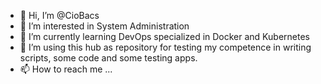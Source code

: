 - 👋 Hi, I’m @CioBacs
- 👀 I’m interested in System Administration
- 🌱 I’m currently learning DevOps specialized in Docker and Kubernetes
- 💞️ I’m using this hub as repository for testing my competence in writing scripts, some code and some testing apps.
- 📫 How to reach me ...

<!---
CioBacs/CioBacs is a ✨ special ✨ repository because its `README.md` (this file) appears on your GitHub profile.
You can click the Preview link to take a look at your changes.
--->
